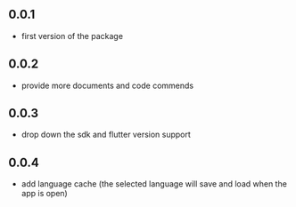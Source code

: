 ## 0.0.1
* first version of the package
## 0.0.2
* provide more documents and code commends
## 0.0.3
* drop down the sdk and flutter version support
## 0.0.4
* add language cache (the selected language will save and load when the app is open)